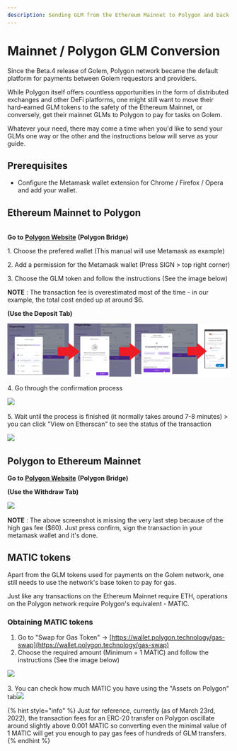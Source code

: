 ```yaml
---
description: Sending GLM from the Ethereum Mainnet to Polygon and back.
---
```


# Mainnet / Polygon GLM Conversion

Since the Beta.4 release of Golem, Polygon network became the default platform for payments between Golem requestors and providers.

While Polygon itself offers countless opportunities in the form of distributed exchanges and other DeFi platforms, one might still want to move their hard-earned GLM tokens to the safety of the Ethereum Mainnet, or conversely, get their mainnet GLMs to Polygon to pay for tasks on Golem.

Whatever your need, there may come a time when you'd like to send your GLMs one way or the other and the instructions below will serve as your guide.

## Prerequisites

* Configure the Metamask wallet extension for Chrome / Firefox / Opera and add your wallet.

## Ethereum Mainnet to Polygon

\
**Go to** [**Polygon Website**](https://wallet.polygon.technology/login?next=%2Fbridge) **(Polygon Bridge)**

1\. Choose the prefered wallet (This manual will use Metamask as example)

2\. Add a permission for the Metamask wallet (Press SIGN > top right corner)

3\. Choose the GLM token and follow the instructions (See the image below)

**NOTE** : The transaction fee is overestimated most of the time - in our example, the total cost ended up at around $6.

**(Use the Deposit Tab)**

![](<../.gitbook/assets/2 (1) (1) (1) (1).png>)

4\. Go through the confirmation process

![](../.gitbook/assets/full2.png)

5\. Wait until the process is finished (it normally takes around 7-8 minutes) > you can click "View on Etherscan" to see the status of the transaction

![](../.gitbook/assets/12.png)

## Polygon to Ethereum Mainnet

**Go to** [**Polygon Website**](https://wallet.polygon.technology/login?next=%2Fbridge) **(Polygon Bridge)**

**(Use the Withdraw Tab)**

![](../.gitbook/assets/fullb1.png)

**NOTE** : The above screenshot is missing the very last step because of the high gas fee ($60). Just press confirm, sign the transaction in your metamask wallet and it's done.

## MATIC tokens

Apart from the GLM tokens used for payments on the Golem network, one still needs to use the network's base token to pay for gas.

Just like any transactions on the Ethereum Mainnet require ETH, operations on the Polygon network require Polygon's equivalent - MATIC.

### Obtaining MATIC tokens

1. Go to "Swap for Gas Token" -> [https://wallet.polygon.technology/gas-swap](https://wallet.polygon.technology/gas-swap)
2. Choose the required amount (Minimum = 1 MATIC) and follow the instructions (See the image below)

![](../.gitbook/assets/fulla2.png)

3\. You can check how much MATIC you have using the "Assets on Polygon" tab![](<../.gitbook/assets/polygon-wal (1).png>)

{% hint style="info" %}
Just for reference, currently (as of March 23rd, 2022), the transaction fees for an ERC-20 transfer on Polygon oscillate around slightly above 0.001 MATIC so converting even the minimal value of 1 MATIC will get you enough to pay gas fees of hundreds of GLM transfers.
{% endhint %}
